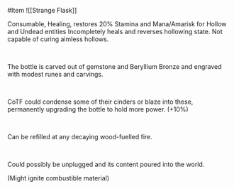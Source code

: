 #Item
![[Strange Flask]]
 

Consumable, Healing, restores 20% Stamina and Mana/Amarisk for Hollow and Undead entities
Incompletely heals and reverses hollowing state. Not capable of curing aimless hollows.

 

The bottle is carved out of gemstone and Beryllium Bronze and engraved with modest runes and carvings.

 

CoTF could condense some of their cinders or blaze into these, permanently upgrading the bottle to hold more power. (+10%)

 

Can be refilled at any decaying wood-fuelled fire.

 

Could possibly be unplugged and its content poured into the world.

(Might ignite combustible material)

 
